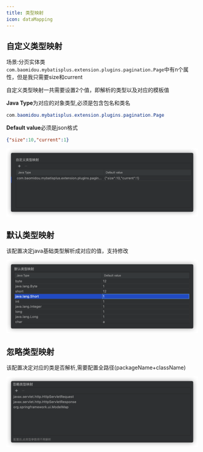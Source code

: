 ```yaml
---
title: 类型映射
icon: dataMapping
---
```



## 自定义类型映射
场景:分页实体类`com.baomidou.mybatisplus.extension.plugins.pagination.Page`中有n个属性，但是我只需要size和current

自定义类型映射一共需要设置2个值，即解析的类型以及对应的模板值

**Java Type**为对应的对象类型,必须是包含包名和类名
```java
com.baomidou.mybatisplus.extension.plugins.pagination.Page
```

**Default value**必须是json格式
```json
{"size":10,"current":1}
```

![](../../.vuepress/public/img/customDataMapping.png)

## 默认类型映射
该配置决定java基础类型解析成对应的值，支持修改

![](../../.vuepress/public/img/defaultDataMapping.png)

## 忽略类型映射
该配置决定对应的类是否解析,需要配置全路径(packageName+className)

![](../../.vuepress/public/img/ignoreDataMapping.png)